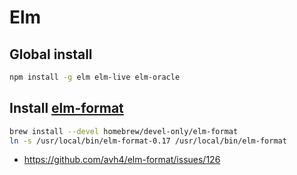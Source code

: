 # Elm

## Global install

```sh
npm install -g elm elm-live elm-oracle
```

## Install [elm-format](https://github.com/avh4/elm-format)

```sh
brew install --devel homebrew/devel-only/elm-format
ln -s /usr/local/bin/elm-format-0.17 /usr/local/bin/elm-format
```

- https://github.com/avh4/elm-format/issues/126
